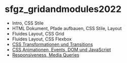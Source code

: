 # sfgz_gridandmodules2022

* Intro, CSS Stile
* HTML Dokument, Pfade aufbauen, CSS Stile, Layout
* Fluides Layout, CSS Grid
* Fluides Layout, CSS Flexbox
* <a href="tag6/tag6.md">CSS Transformationen und Transitions</a>
* <a href="tag7/tag7.md">CSS Animationen, Events, DOM und JavaScript</a>
* <a href="tag8/tag8.md">Responsiveness, Media Queries</a>

